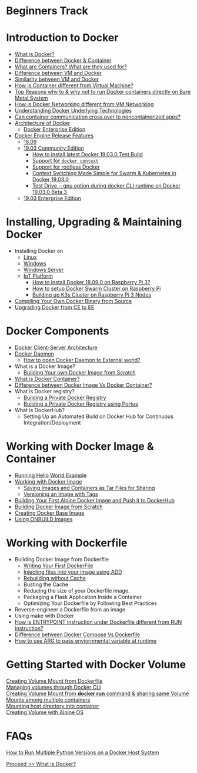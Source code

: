 # Beginners Track

# Introduction to Docker 

- [What is Docker?](https://github.com/collabnix/dockerlabs/blob/master/beginners/docker/what-is-docker.md)
- [Difference between Docker & Container](https://github.com/collabnix/dockerlabs/blob/master/beginners/docker/docker-vs-container.md)
- [What are Containers? What are they used for?](https://github.com/collabnix/dockerlabs/blob/master/beginners/linux-containers.md)
- [Difference between VM and Docker](https://github.com/collabnix/dockerlabs/blob/master/beginners/difference-docker-vm.md)
- [Similarity between VM and Docker](https://github.com/collabnix/dockerlabs/blob/master/beginners/similarity-vm-docker.md)
- [How is Container different from Virtual Machine?](https://github.com/collabnix/dockerlabs/blob/master/beginners/difference-vm-containers.md)
- [Top Reasons why to & why not to run Docker containers directly on Bare Metal System](https://github.com/collabnix/dockerlabs/blob/master/beginners/docker-on-bare-metal.md)
- [How is Docker Networking different from VM Networking](https://github.com/collabnix/dockerlabs/blob/master/beginners/difference-vmnetwork-docker-networking.md)
- [Understanding Docker Underlying Technologies]()
- [Can container communication cross over to noncontainerized apps?](https://github.com/collabnix/dockerlabs/blob/master/beginners/linux-comm-containers.md)
- [Architecture of Docker](https://github.com/collabnix/dockerlabs/blob/master/beginners/architecture-of-a-docker.md)
   - [Docker Enterprise Edition](https://github.com/collabnix/dockerlabs/blob/master/beginners/architecture-dockeree.md)
- [Docker Engine Release Features](https://github.com/collabnix/dockerlabs/blob/master/beginners/evolution-of-docker-platform.md)
   - [18.09](https://github.com/collabnix/dockerlabs/blob/master/beginners/1809.md)
   - [19.03 Community Edition](https://github.com/collabnix/dockerlabs/blob/master/beginners/install/from-source/README.md#how-to-install-latest-docker-19030-beta-1-test-build)
     - [How to install latest Docker 19.03.0 Test Build](https://github.com/collabnix/dockerlabs/blob/master/beginners/install/from-source/README.md#how-to-install-latest-docker-19030-beta-1-test-build)<br>
     - [Support for ```docker context```](https://github.com/collabnix/dockerlabs/blob/master/beginners/install/from-source/README.md#support-for-docker-context)<br>
     - [Support for rootless Docker](https://github.com/collabnix/dockerlabs/blob/master/beginners/install/from-source/README.md#testing-rootless-docker-under-docker-19030-beta-1)<br>
     - [Context Switching Made Simple for Swarm & Kubernetes in Docker 19.03.0](https://github.com/collabnix/dockerlabs/blob/master/beginners/install/from-source/README.md#support-for-docker-context)<br>
     - [Test Drive --gpu option during docker CLI runtime on Docker 19.03.0 Beta 3](https://github.com/collabnix/dockerlabs/blob/master/beginners/install/from-source/README.md#support-for---gpu-runtime-option-in-docker-19030-beta3)
    - [19.03 Enterprise Edition](https://github.com/collabnix/dockerlabs/blob/master/beginners/install/from-source/README.md#how-to-install-latest-docker-19030-enterprise-beta-4-test-build)
   
             
# Installing, Upgrading & Maintaining Docker 

- Installing Docker on 
   - [Linux](https://github.com/collabnix/dockerlabs/tree/master/beginners/install)
   - [Windows](https://github.com/collabnix/dockerlabs/blob/master/beginners/install/windows/docker-desktop-for-windows/README.md)
   - [Windows Server](https://github.com/collabnix/dockerlabs/blob/master/beginners/install/windows/docker-on-windows/README.md)
   - [IoT Platform](https://github.com/collabnix/dockerlabs/tree/master/beginners/install/raspberrypi3)
     - [How to install Docker 18.09.0 on Raspberry Pi 3?](https://github.com/collabnix/dockerlabs/blob/master/beginners/install/raspberrypi3/README.md)
     - [How to setup Docker Swarm Cluster on Raspberry Pi](https://github.com/collabnix/dockerlabs/blob/master/beginners/install/raspberrypi3/setting-up-swarm-cluster.md)
     - [Building up K3s Cluster on Raspberry Pi 3 Nodes](https://github.com/collabnix/dockerlabs/blob/master/beginners/install/raspberrypi3/setting-up-k3s-cluster.md)
- [Compiling Your Own Docker Binary from Source](https://github.com/collabnix/dockerlabs/blob/master/beginners/compiling-docker-from-source.md)
- [Upgrading Docker from CE to EE](https://github.com/collabnix/dockerlabs/blob/master/beginners/upgrade-1809ce-1809ee/README.md)


# Docker Components

- [Docker Client-Server Architecture](https://github.com/collabnix/dockerlabs/tree/master/beginners/components/server_client.md)
- [Docker Daemon](https://github.com/collabnix/dockerlabs/blob/master/beginners/components/daemon/README.md)
  - [How to open Docker Daemon to External world?](https://github.com/collabnix/dockerlabs/blob/master/beginners/components/daemon/access-daemon-externally.md)
- What is a Docker Image?
  - [Building Your own Docker Image from Scratch](https://github.com/collabnix/dockerlabs/blob/master/beginners/building-docker-image-from-scratch.md)
- [What is Docker Container?](https://github.com/collabnix/dockerlabs/blob/master/beginners/components/what-is-container.md)
- [Difference between Docker Image Vs Docker Container?](https://github.com/collabnix/dockerlabs/blob/master/beginners/components/container-vs-image.md)
- What is Docker registry?
  - [Building a Private Docker Registry](https://github.com/collabnix/dockerlabs/blob/master/beginners/build-private-docker-registry.md)
  - [Building a Private Docker Registry using Portus](https://github.com/collabnix/dockerlabs/blob/master/beginners/portus/README.md)
- What is DockerHub?
  - Setting Up an Automated Build on Docker Hub for Continuous Integration/Deployment
  
# Working with Docker Image & Container

- [Running Hello World Example](https://github.com/collabnix/dockerlabs/blob/master/beginners/helloworld/README.md)
- [Working with Docker Image](https://github.com/collabnix/dockerlabs/blob/master/beginners/workingwithdockerimage.md) 
  - [Saving Images and Containers as Tar Files for Sharing](https://github.com/collabnix/dockerlabs/blob/master/beginners/saving-images-as-tar/README.md) 
  - [Versioning an Image with Tags](https://github.com/collabnix/dockerlabs/blob/master/beginners/versioning-an-image-with-tags/README.md)
- [Building Your First Alpine Docker Image and Push it to DockerHub](https://github.com/collabnix/dockerlabs/blob/master/beginners/building-your-first-alpine-container.md)
- [Building Docker Image from Scratch](https://github.com/collabnix/dockerlabs/blob/master/beginners/building-docker-image-from-scratch.md)
- [Creating Docker Base Image](https://github.com/collabnix/dockerlabs/blob/master/beginners/create-base-image.md)
- [Using ONBUILD Images](https://github.com/collabnix/dockerlabs/blob/master/beginners/using-onbuild-images/README.md)


  
 # Working with Dockerfile
 
- Building Docker Image from Dockerfile
  - [Writing Your First DockerFile](https://github.com/collabnix/dockerlabs/blob/master/beginners/dockerfile/Writing-dockerfile.md)
  - [Injecting files into your image using ADD](https://github.com/collabnix/dockerlabs/blob/master/beginners/dockerfile/ADD-command.md)
  - [Rebuilding without Cache](https://github.com/collabnix/dockerlabs/blob/master/beginners/dockerfile/Rebuild-without-cache.md)
  - Busting the Cache 
  - Reducing the size of your Dockerfile image. 
  - Packaging a Flask Application Inside a Container 
  - Optimizing Your Dockerfile by Following Best Practices 
- Reverse-engineer a Dockerfile from an image
- Using make with Docker
- [How is ENTRYPOINT instruction under Dockerfile different from RUN instruction?](https://github.com/collabnix/dockerlabs/blob/master/beginners/dockerfile/entrypoint-vs-run.md)
- [Difference between Docker Compose Vs Dockerfile](https://github.com/collabnix/dockerlabs/blob/master/beginners/difference-compose-dockerfile.md)
- [How to use ARG to pass enviornmental variable at runtime](https://github.com/collabnix/dockerlabs/blob/master/beginners/dockerfile/arg-dockerfile-runtime.md)

# Getting Started with Docker Volume

[Creating Volume Mount from Dockerfile](https://github.com/collabnix/dockerlabs/blob/master/beginners/volume/create-a-volume-mount-from-dockerfile.md)<br>
[Managing volumes through Docker CLI](https://github.com/collabnix/dockerlabs/blob/master/beginners/volume/managing-volumes-via-docker-cli.md)<br>
[Creating Volume Mount from **docker run** command & sharing same Volume Mounts among multiple containers](https://github.com/collabnix/dockerlabs/blob/master/beginners/volume/creating-volume-mount-from-dockercli.md)<br>
[Mounting host directory into container](https://github.com/collabnix/dockerlabs/blob/master/beginners/volume/bind-mounts.md)<br>
[Creating Volume with Alpine OS](https://github.com/collabnix/dockerlabs/blob/master/beginners/volume/Creating%20Volume%20with%20alphine.md)<br>

# FAQs

[How to Run Multiple Python Versions on a Docker Host System]()
  




 [Proceed >> What is Docker?](https://github.com/collabnix/dockerlabs/blob/master/beginners/docker/what-is-docker.md)





